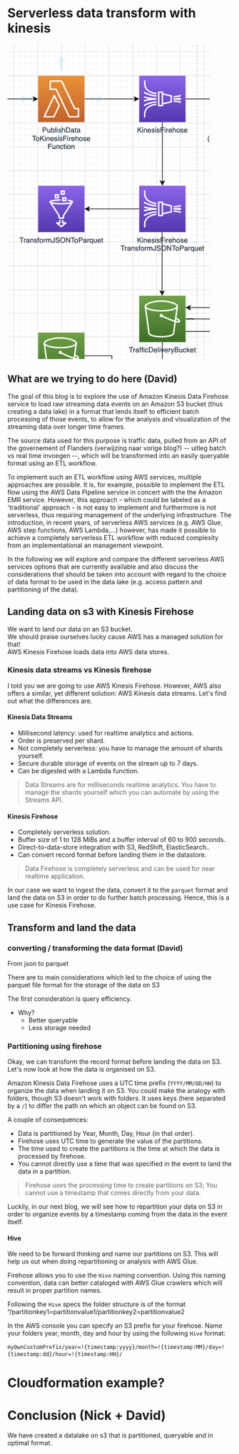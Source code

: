 # Serverless data transform with kinesis

![architecture](./img/architecture.png)

## What are we trying to do here (David)

The goal of this blog is to explore the use of Amazon Kinesis Data Firehose service to load raw streaming data events on an Amazon S3 bucket (thus creating a data lake) in a format that lends itself to efficient batch processing of those events, to allow for the analysis and visualization of the streaming data over longer time frames.

The source data used for this purpose is traffic data, pulled from an API of the governement of Flanders (verwijzing naar vorige blog?) -- uitleg batch vs real time invoegen --, which will be transformed into an easily queryable format using an ETL workflow.

To implement such an ETL workflow using AWS services, multiple approaches are  possible. It is, for example, possible to implement the ETL flow using the AWS Data Pipeline service in concert with the the Amazon EMR service. However, this approach - which could be labeled as a 'traditional' approach - is not easy to implement and furthermore is not serverless, thus requiring management of the underlying infrastructure. The introduction, in recent years, of serverless AWS services (e.g. AWS Glue, AWS step functions, AWS Lambda,...) however, has made it possible to achieve a completely serverless ETL workflow with reduced complexity from an implementational an management viewpoint.

In the following we will explore and compare the different serverless AWS services options that are currently available and also discuss the considerations that should be taken into account with regard to the choice of data format to be used in the data lake (e.g. access pattern and partitioning of the data).  


<!-- - land raw events on s3
- create a data lake on s3 to query on
- create a data lake in a queryable format
- think about access pattern and partitioning -->

## Landing data on s3 with Kinesis Firehose

We want to land our data on an S3 bucket.  
We should praise ourselves lucky cause AWS has a managed solution for that!  
AWS Kinesis Firehose loads data into AWS data stores.

### Kinesis data streams vs Kinesis firehose
I told you we are going to use AWS Kinesis Firehose. 
However, AWS also offers a similar, yet different solution: AWS Kinesis data streams. 
Let's find out what the differences are.

#### Kinesis Data Streams
- Millisecond latency: used for realtime analytics and actions.
- Order is preserved per shard.
- Not completely serverless: you have to manage the amount of shards yourself.
- Secure durable storage of events on the stream up to 7 days.
- Can be digested with a Lambda function.

> Data Streams are for milliseconds realtime analytics.
> You have to manage the shards yourself which you can automate by using the Streams API.

#### Kinesis Firehose
- Completely serverless solution.
- Buffer size of 1 to 128 MiBs and a buffer interval of 60 to 900 seconds.
- Direct-to-data-store integration with S3, RedShift, ElasticSearch..
- Can convert record format before landing them in the datastore.

> Data Firehose is completely serverless and can be used for near realtime application. 

In our case we want to ingest the data, convert it to the `parquet` format and land the data on S3 in order to do further batch processing.
Hence, this is a use case for Kinesis Firehose.

## Transform and land the data

### converting / transforming the data format (David)



From json to parquet

There are to main considerations which led to the choice of using the parquet file format for the storage of the data on S3

The first consideration is query efficiency. 
- Why?
  - Better queryable
  - Less storage needed

### Partitioning using firehose
Okay, we can transform the record format before landing the data on S3.  
Let's now look at how the data is organised on S3.

Amazon Kinesis Data Firehose uses a UTC time prefix (`YYYY/MM/DD/HH`) to organize the data when landing it on S3.
You could make the analogy with folders, though S3 doesn't work with folders.
It uses keys (here separated by a `/`) to differ the path on which an object can be found on S3.

A couple of consequences:
- Data is partitioned by Year, Month, Day, Hour (in that order).
- Firehose uses UTC time to generate the value of the partitions.
- The time used to create the partitions is the time at which the data is processed by firehose.
- You cannot directly use a time that was specified in the event to land the data in a partition.

> Firehose uses the processing time to create partitions on S3; You cannot use a timestamp that comes directly from your data.

Luckily, in our next blog, we will see how to repartition your data on S3 in order to organize events by a timestamp coming from the data in the event itself.

#### Hive
We need to be forward thinking and name our partitions on S3.
This will help us out when doing repartitioning or analysis with AWS Glue.

Firehose allows you to use the `Hive` naming convention.
Using this naming convention, data can better cataloged with AWS Glue crawlers which will result in proper partition names.

Following the `Hive` specs the folder structure is of the format “/partitionkey1=partitionvalue1/partitionkey2=partitionvalue2

In the AWS console you can specify an S3 prefix for your firehose.
Name your folders year, month, day and hour by using the following `Hive` format:
```
myOwnCustomPrefix/year=!{timestamp:yyyy}/month=!{timestamp:MM}/day=!{timestamp:dd}/hour=!{timestamp:HH}/
```


# Cloudformation example?

# Conclusion (Nick + David)

We have created a datalake on s3 that is partitioned, queryable and in optimal format.
